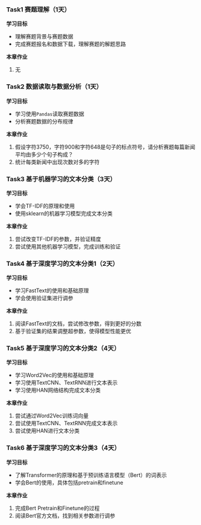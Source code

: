 ### Task1 赛题理解（1天）

<b>学习目标</b>

- 理解赛题背景与赛题数据
- 完成赛题报名和数据下载，理解赛题的解题思路

<b>本章作业</b>
1. 无

### Task2 数据读取与数据分析（1天）

<b>学习目标</b>

- 学习使用`Pandas`读取赛题数据
- 分析赛题数据的分布规律

<b>本章作业</b>

1. 假设字符3750，字符900和字符648是句子的标点符号，请分析赛题每篇新闻平均由多少个句子构成？
2. 统计每类新闻中出现次数对多的字符

### Task3 基于机器学习的文本分类（3天）

<b>学习目标</b>

- 学会TF-IDF的原理和使用
- 使用sklearn的机器学习模型完成文本分类

<b>本章作业</b>

1. 尝试改变TF-IDF的参数，并验证精度
2. 尝试使用其他机器学习模型，完成训练和验证

### Task4 基于深度学习的文本分类1（2天）

<b>学习目标</b>

- 学习FastText的使用和基础原理
- 学会使用验证集进行调参

<b>本章作业</b>

1. 阅读FastText的文档，尝试修改参数，得到更好的分数
2. 基于验证集的结果调整超参数，使得模型性能更优

### Task5 基于深度学习的文本分类2（4天）

<b>学习目标</b>

- 学习Word2Vec的使用和基础原理
- 学习使用TextCNN、TextRNN进行文本表示
- 学习使用HAN网络结构完成文本分类

<b>本章作业</b>

1. 尝试通过Word2Vec训练词向量
2. 尝试使用TextCNN、TextRNN完成文本表示
3. 尝试使用HAN进行文本分类

### Task6 基于深度学习的文本分类3（4天）

<b>学习目标</b>

- 了解Transformer的原理和基于预训练语言模型（Bert）的词表示
- 学会Bert的使用，具体包括pretrain和finetune

<b>本章作业</b>

1. 完成Bert Pretrain和Finetune的过程
2. 阅读Bert官方文档，找到相关参数进行调参